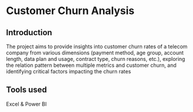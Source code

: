 # Customer Churn Analysis 

## Introduction 
The project aims to provide insights into customer churn rates of a telecom company from various dimensions (payment method, age group, account length, data plan and usage, contract type, churn reasons, etc.), exploring the relation pattern between multiple metrics and customer churn, and identifying critical factors impacting the churn rates 

## Tools used 
Excel & Power BI




